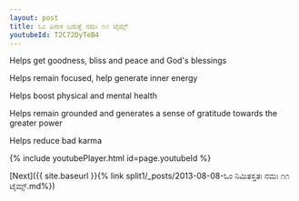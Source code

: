 ```yaml
---
layout: post
title: ಓಂ ಪಿನಾಕ ಬರುತ್ತೆ ನಮಃ ೧೧ ಟೈಮ್ಸ್
youtubeId: T2C72DyTeB4
---
```

 
 
Helps get goodness, bliss and peace and God's blessings
 
Helps remain focused, help generate inner energy 
 
Helps boost physical and mental health 
 
Helps remain grounded and generates a sense of gratitude towards the greater power 
 
Helps reduce bad karma
 
 
 
 


{% include youtubePlayer.html id=page.youtubeId %}
 
[Next]({{ site.baseurl }}{% link  split1/_posts/2013-08-08-ಓಂ ನಿಮಿತಸ್ತತಃ ನಮಃ ೧೧ ಟೈಮ್ಸ್.md%})
 
